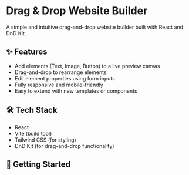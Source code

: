 # Drag & Drop Website Builder

A simple and intuitive drag-and-drop website builder built with React and DnD Kit.

## ✨ Features

- Add elements (Text, Image, Button) to a live preview canvas
- Drag-and-drop to rearrange elements
- Edit element properties using form inputs
- Fully responsive and mobile-friendly
- Easy to extend with new templates or components

## 🛠️ Tech Stack

- React
- Vite (build tool)
- Tailwind CSS (for styling)
- DnD Kit (for drag-and-drop functionality)

## 🚀 Getting Started
